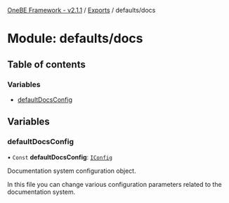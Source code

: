 [OneBE Framework - v2.1.1](../README.md) / [Exports](../modules.md) / defaults/docs

# Module: defaults/docs

## Table of contents

### Variables

- [defaultDocsConfig](defaults_docs.md#defaultdocsconfig)

## Variables

### defaultDocsConfig

• `Const` **defaultDocsConfig**: [`IConfig`](../interfaces/System_IConfig.IConfig.md)

Documentation system configuration object.

In this file you can change various configuration parameters related to the
documentation system.
